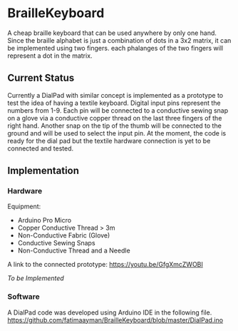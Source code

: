 # BrailleKeyboard
A cheap braille keyboard that can be used anywhere by only one hand. Since the braille alphabet is just a combination of dots in a 3x2 matrix, it can be implemented using two fingers. each phalanges of the two fingers will represent a dot in the matrix. 

## Current Status
Currently a DialPad with similar concept is implemented as a prototype to test the idea of having a textile keyboard. Digital input pins represent the numbers from 1-9. Each pin will be connected to a conductive sewing snap on a glove via a conductive copper thread on the last three fingers of the right hand. Another snap on the tip of the thumb will be connected to the ground and will be used to select the input pin.
At the moment, the code is ready for the dial pad but the textile hardware connection is yet to be connected and tested.

## Implementation
### Hardware
Equipment:
- Arduino Pro Micro
- Copper Conductive Thread > 3m
- Non-Conductive Fabric (Glove)
- Conductive Sewing Snaps
- Non-Conductive Thread and a Needle

A link to the connected prototype: https://youtu.be/GfgXmcZWOBI

*To be Implemented*
### Software
A DialPad code was developed using Arduino IDE in the following file.
https://github.com/fatimaayman/BrailleKeyboard/blob/master/DialPad.ino 
